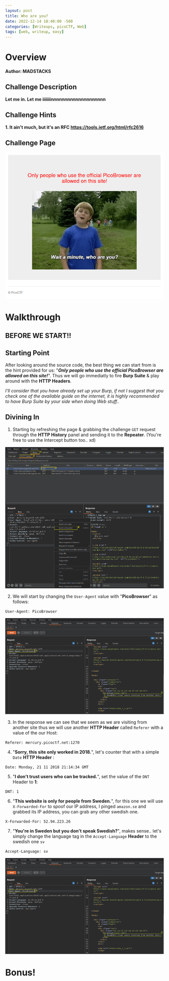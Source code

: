 ```yaml
---
layout: post
title: Who are you?
date: 2022-12-14 18:40:00 -500
categories: [Writeups, picoCTF, Web]
tags: [web, writeup, easy]
---
```


# Overview
**Author: MADSTACKS**

## Challenge Description
**Let me in. Let me iiiiiiinnnnnnnnnnnnnnnnnnnn** 

## Challenge Hints
**1. It ain't much, but it's an RFC https://tools.ietf.org/html/rfc2616**

## Challenge Page
![[Challenge Page]](https://github.com/Redhawk1EE7/Redhawk1EE7.github.io/blob/main/_posts/_img/picoCTF/who-are-you/1.png?raw=true "Challenge Page")

# Walkthrough
## BEFORE WE START!!

## Starting Point
After looking around the source code, the best thing we can start from is the hint provided for us: "***Only people who use the official PicoBrowser are allowed on this site!***". Thus we will go immediatly to fire **Burp Suite** & play around with the **HTTP Headers**.

*I'll consider that you have already set up your Burp, if not I suggest that you check one of the available guide on the internet, it is highly recommended to have Burp Suite by your side when doing Web stuff..* 

## Divining In
1. Starting by refreshing the page & grabbing the challenge `GET` request through the **HTTP History** panel and sending it to the **Repeater**. (You're free to use the Intercept button too.. xd)

![[Step 1]](https://github.com/Redhawk1EE7/Redhawk1EE7.github.io/blob/main/_posts/_img/picoCTF/who-are-you/2.png?raw=true "Interception")

2. We will start by changing the `User-Agent` value with "**PicoBrowser**" as follows:
```
User-Agent: PicoBrowser
```
![[Step 2]](https://github.com/Redhawk1EE7/Redhawk1EE7.github.io/blob/main/_posts/_img/picoCTF/who-are-you/3.png?raw=true "User-Agent")

3. In the response we can see that we seem as we are visiting from another site thus we will use another **HTTP Header** called `Referer` with a value of the our Host:
```
Referer: mercury.picoctf.net:1270 
```
4. "**Sorry, this site only worked in 2018.**", let's counter that with a simple `Date` **HTTP Header** :
```
Date: Monday, 21 11 2018 21:14:34 GMT
```
5. "**I don't trust users who can be tracked.**", set the value of the `DNT` Header to **1**:
```
DNT: 1
```
6. "**This website is only for people from Sweden.**", for this one we will use `X-Forwarded-For` to spoof our IP address, I pinged `amazon.se` and grabbed its IP address, you can grab any other swedish one.
```
X-Forwarded-For: 52.94.223.26
```
7. "**You're in Sweden but you don't speak Swedish?**", makes sense.. let's simply change the language tag in the `Accept-Language` **Header** to the swedish one `sv`
```
Accept-Language: sv
```

![[Flag]](https://github.com/Redhawk1EE7/Redhawk1EE7.github.io/blob/main/_posts/_img/picoCTF/who-are-you/3.png?raw=true "flag")

# Bonus!